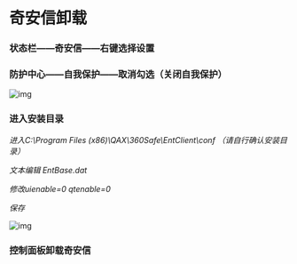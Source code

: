 # 奇安信卸载

### 状态栏——奇安信——右键选择设置

### 防护中心——自我保护——取消勾选（关闭自我保护）

![img](..\.vuepress\public\img\Y1L7DUEvuCWIKcKls7TERBsPFHztt7vg.png)

### 进入安装目录

*进入C:\Program Files (x86)\QAX\360Safe\EntClient\conf （请自行确认安装目录）*

   *文本编辑 EntBase.dat* 

   *修改uienable=0  qtenable=0*

   *保存*

![img](..\.vuepress\public\img\HH8VxfTtdZHBmVRUQDKBMGGCiF1e9U0v.png)

### 控制面板卸载奇安信

